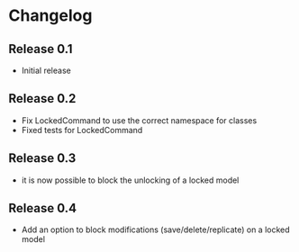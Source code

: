 # Changelog

## Release 0.1

- Initial release

## Release 0.2

- Fix LockedCommand to use the correct namespace for classes
- Fixed tests for LockedCommand

## Release 0.3

- it is now possible to block the unlocking of a locked model

## Release 0.4

- Add an option to block modifications (save/delete/replicate) on a locked model
